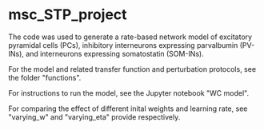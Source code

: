 # msc_STP_project

The code was used to generate a rate-based network model of excitatory pyramidal cells (PCs), inhibitory interneurons expressing parvalbumin (PV-INs), and interneurons expressing somatostatin (SOM-INs).

For the model and related transfer function and perturbation protocols, see the folder "functions".

For instructions to run the model, see the Jupyter notebook "WC model".

For comparing the effect of different inital weights and learning rate, see "varying_w" and "varying_eta" provide respectively.


